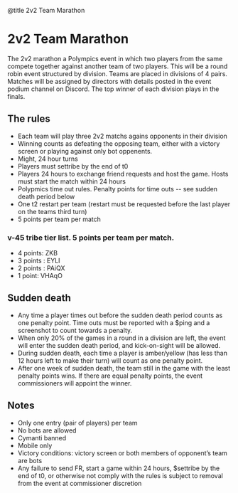 @title 2v2 Team Marathon

# 2v2 Team Marathon

The 2v2 marathon a Polympics event in which two players from the same compete together against another team of two players. This will be a round robin event structured by division. Teams are placed in divisions of 4 pairs. Matches will be assigned by directors with details posted in the event podium channel on Discord. The top winner of each division plays in the finals.

## The rules

- Each team will play three 2v2 matchs agains opponents in their division
- Winning counts as defeating the opposing team, either with a victory screen or playing against only bot oppenents. 
- Might, 24 hour turns
- Players must settribe by the end of t0
- Players 24 hours to exchange friend requests and host the game. Hosts must start the match within 24 hours
- Polypmics time out rules. Penalty points for time outs -- see sudden death period below
- One t2 restart per team (restart must be requested before the last player on the teams third turn)
- 5 points per team per match

### v-45 tribe tier list. 5 points per team per match.

- 4 points: ZKB 
- 3 points : EYLI 
- 2 points : PAiQX 
- 1 point: VHAqO

## Sudden death

- Any time a player times out before the sudden death period counts as one penalty point. Time outs must be reported with a $ping and a screenshot to count towards a penalty.
- When only 20% of the games in a round in a division are left, the event will enter the sudden death period, and kick-on-sight will be allowed. 
- During sudden death, each time a player is amber/yellow (has less than 12 hours left to make their turn) will count as one penalty point. 
- After one week of sudden death, the team still in the game with the least penalty points wins. If there are equal penalty points, the event commissioners will appoint the winner.

## Notes

- Only one entry (pair of players) per team
- No bots are allowed
- Cymanti banned
- Mobile only
- Victory conditions: victory screen or both members of opponent’s team are bots
- Any failure to send FR, start a game within 24 hours, $settribe by the end of t0, or otherwise not comply with the rules is subject to removal from the event at commissioner discretion

